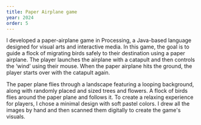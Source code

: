 ```yaml
---
title: Paper Airplane game
year: 2024
order: 5
---
```

I developed a paper-airplane game in Processing, a Java-based language designed for visual arts and interactive media. In this game, the goal is to guide a flock of migrating birds safely to their destination using a paper airplane. The player launches the airplane with a catapult and then controls the ‘wind’ using their mouse. When the paper airplane hits the ground, the player starts over with the catapult again.

<single-image src="_cover.png" height="3000" width="1000">

The paper plane flies through a landscape featuring a looping background, along with randomly placed and sized trees and flowers. A flock of birds flies around the paper plane and follows it. To create a relaxing experience for players, I chose a minimal design with soft pastel colors. I drew all the images by hand and then scanned them digitally to create the game's visuals.
<single-image src="sketchcopy.png" height="200" width="300" caption="Drawings">


